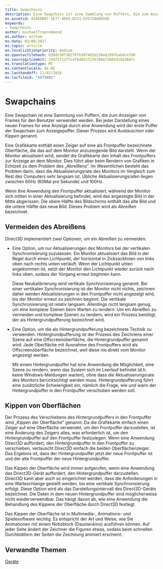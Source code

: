 ```yaml
---
title: Swapchains
description: Eine Swapchain ist eine Sammlung von Puffern, die zum Anzeigen von Frames für den Benutzer verwendet werden.
ms.assetid: A38E8BB7-1E77-4D93-B321-D3572A80D5DD
keywords:
- Swapchains
author: michaelfromredmond
ms.author: mithom
ms.date: 02/08/2017
ms.topic: article
ms.localizationpriority: medium
ms.openlocfilehash: b38dc50f38276fb367402b230e6199fbabdcef80
ms.sourcegitcommit: 144f5f127fc4fbd852f2f6780ef26054192d68fc
ms.translationtype: MT
ms.contentlocale: de-DE
ms.lasthandoff: 11/02/2018
ms.locfileid: "5975603"
---
```

# <a name="swap-chains"></a>Swapchains


Eine Swapchain ist eine Sammlung von Puffern, die zum Anzeigen von Frames für den Benutzer verwendet werden. Bei jeder Darstellung eines neuen Frames für eine Anzeige durch eine Anwendung wird der erste Puffer der Swapchain zum Anzeigepuffer. Dieser Prozess wird *Austauschen* oder *Kippen* genannt.

Eine Grafikkarte enthält einen Zeiger auf eine als Frontpuffer bezeichnete Oberfläche, die das auf dem Monitor anzuzeigende Bild darstellt. Wenn der Monitor aktualisiert wird, sendet die Grafikkarte den Inhalt des Frontpuffers zur Anzeige an dem Monitor. Dies führt aber beim Rendern von Grafiken in Echtzeit zu dem Problem des „Abreißens”. Im Wesentlichen besteht das Problem darin, dass die Aktualisierungsrate des Monitors im Vergleich zum Rest des Computers sehr langsam ist. Übliche Aktualisierungsraten liegen zwischen 60Hz (60Mal pro Sekunde) und 100Hz.

Wenn Ihre Anwendung den Frontpuffer aktualisiert, während der Monitor sich mitten in einer Aktualisierung befindet, wird das angezeigte Bild in der Mitte abgerissen. Die obere Hälfte des Bildschirms enthält das alte Bild und die untere Hälfte das neue Bild. Dieses Problem wird als *Abreißen* bezeichnet.

## <a name="span-idavoidingtearingspanspan-idavoidingtearingspanspan-idavoidingtearingspanavoiding-tearing"></a><span id="Avoiding_tearing"></span><span id="avoiding_tearing"></span><span id="AVOIDING_TEARING"></span>Vermeiden des Abreißens


Direct3D implementiert zwei Optionen, um ein Abreißen zu vermeiden:

-   Eine Option, um nur Aktualisierungen des Monitors bei der vertikalen Synchronisierung zuzulassen. Ein Monitor aktualisiert das Bild in der Regel durch einen Lichtpunkt, der horizontal in Zickzacklinien von links oben nach rechts unten verläuft. Wenn der Lichtpunkt unten angekommen ist, setzt der Monitor den Lichtpunkt wieder zurück nach links oben, sodass der Vorgang erneut beginnen kann.

    Diese Neukalibrierung wird vertikale Synchronisierung genannt. Bei einer vertikalen Synchronisierung ist der Monitor nicht nichts, zeichnen daher werden Aktualisierungen in den Frontpuffer nicht angezeigt wird, bis der Monitor erneut zu zeichnen beginnt. Die vertikale Synchronisierung ist relativ langsam. Allerdings nicht langsam genug, um eine komplexe Szenen beim Warten zu rendern. Um ein Abreißen zu vermeiden und komplexe Szenen zu rendern, wird ein Prozess benötigt, der als Hintergrundpufferung bezeichnet wird.

-   Eine Option, um die als Hintergrundpufferung bezeichnete Technik zu verwenden. Hintergrundpufferung ist der Prozess des Zeichnens einer Szene auf eine Offscreenoberfläche, die Hintergrundpuffer genannt wird. Jede Oberfläche mit Ausnahme des Frontpuffers wird als Offscreenoberfläche bezeichnet, weil diese nie direkt vom Monitor angezeigt werden.

    Mit einem Hintergrundpuffer hat eine Anwendung die Möglichkeit, eine Szene zu rendern, wenn das System sich im Leerlauf befindet (d.h. keine Windows-Meldungen warten), ohne dass die Aktualisierungsrate des Monitors berücksichtigt werden muss. Hintergrundpufferung führt eine zusätzliche Schwierigkeit ein, nämlich die Frage, wie und wann der Hintergrundpuffer in den Frontpuffer verschoben werden soll.

## <a name="span-idsurfaceflippingspanspan-idsurfaceflippingspanspan-idsurfaceflippingspansurface-flipping"></a><span id="Surface_flipping"></span><span id="surface_flipping"></span><span id="SURFACE_FLIPPING"></span>Kippen von Oberflächen


Der Prozess des Verschiebens des Hintergrundpuffers in den Frontpuffer wird „Kippen der Oberfläche” genannt. Da die Grafikkarte einfach einen Zeiger auf eine Oberfläche verwendet, um den Frontpuffer darzustellen, ist eine Änderung des Zeigers alles, was erforderlich ist, um den Hintergrundpuffer auf den Frontpuffer festzulegen. Wenn eine Anwendung Direct3D auffordert, den Hintergrundpuffer in den Frontpuffer zu verschieben, vertauscht Direct3D einfach die beiden Oberflächenzeiger. Das Ergebnis ist, dass der Hintergrundpuffer jetzt der neue Frontpuffer ist und der alte Frontpuffer der neue Hintergrundpuffer.

Das Kippen der Oberfläche wird immer aufgerufen, wenn eine Anwendung das Direct3D-Gerät auffordert, den Hintergrundpuffer darzustellen. Direct3D kann aber auch so eingerichtet werden, dass die Anforderungen in eine Warteschlange gestellt werden, bis eine vertikale Synchronisierung erfolgt. Diese Option wird als das Darstellungsintervall des Direct3D-Geräts bezeichnet. Die Daten in dem neuen Hintergrundpuffer sind möglicherweise nicht wiederverwendbar. Das hängt davon ab, wie eine Anwendung die Behandlung des Kippens der Oberfläche durch Direct3D festlegt.

Das Kippen der Oberfläche ist in Multimedia-, Animations- und Spielesoftware wichtig. Es entspricht der Art und Weise, wie Sie Animationen mit einem Notizblock (Daumenkino) ausführen können. Auf jeder Seite ändert der Zeichner die Figuren etwas, sodass beim schnellen Durchblättern der Seiten die Zeichnung animiert erscheint.

## <a name="span-idrelated-topicsspanrelated-topics"></a><span id="related-topics"></span>Verwandte Themen


[Geräte](devices.md)

 

 




